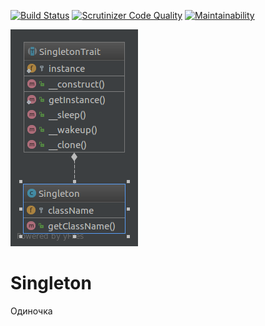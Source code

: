 [![Build Status](https://travis-ci.org/Jagepard/PhpDesignPatterns-Singleton.svg?branch=master)](https://travis-ci.org/Jagepard/PhpDesignPatterns-Singleton)
[![Scrutinizer Code Quality](https://scrutinizer-ci.com/g/Jagepard/PhpDesignPatterns-Singleton/badges/quality-score.png?b=master)](https://scrutinizer-ci.com/g/Jagepard/PhpDesignPatterns-Singleton/?branch=master)
[![Maintainability](https://api.codeclimate.com/v1/badges/7a6e4faef5f3bedee182/maintainability)](https://codeclimate.com/github/Jagepard/PhpDesignPatterns-Singleton/maintainability)

![Singleton](https://github.com/Jagepard/PhpDesignPatterns-Singleton/blob/master/Singleton.png?raw=true "Singleton")


# Singleton
Одиночка

